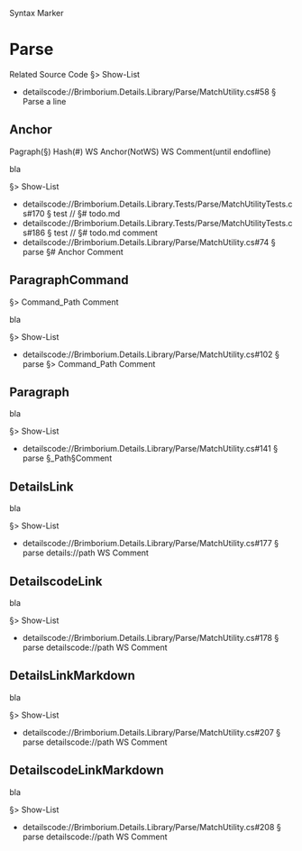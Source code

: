 ﻿Syntax Marker

# Parse

Related Source Code 
§> Show-List

- detailscode://Brimborium.Details.Library/Parse/MatchUtility.cs#58 § Parse a line

## Anchor

Pagraph(§) Hash(#) WS Anchor(NotWS) WS Comment(until endofline)

bla

§> Show-List

- detailscode://Brimborium.Details.Library.Tests/Parse/MatchUtilityTests.cs#170 § test // §# todo.md
- detailscode://Brimborium.Details.Library.Tests/Parse/MatchUtilityTests.cs#186 § test // §# todo.md comment
- detailscode://Brimborium.Details.Library/Parse/MatchUtility.cs#74 § parse §# Anchor Comment

## ParagraphCommand

§> Command_Path Comment

bla

§> Show-List

- detailscode://Brimborium.Details.Library/Parse/MatchUtility.cs#102 § parse §> Command_Path Comment

## Paragraph

bla

§> Show-List

- detailscode://Brimborium.Details.Library/Parse/MatchUtility.cs#141 § parse §_Path§Comment

## DetailsLink

bla

§> Show-List

- detailscode://Brimborium.Details.Library/Parse/MatchUtility.cs#177 § parse details://path WS Comment

## DetailscodeLink

bla

§> Show-List

- detailscode://Brimborium.Details.Library/Parse/MatchUtility.cs#178 § parse detailscode://path WS Comment

## DetailsLinkMarkdown

bla

§> Show-List

- detailscode://Brimborium.Details.Library/Parse/MatchUtility.cs#207 § parse detailscode://path WS Comment

## DetailscodeLinkMarkdown

bla

§> Show-List

- detailscode://Brimborium.Details.Library/Parse/MatchUtility.cs#208 § parse detailscode://path WS Comment

